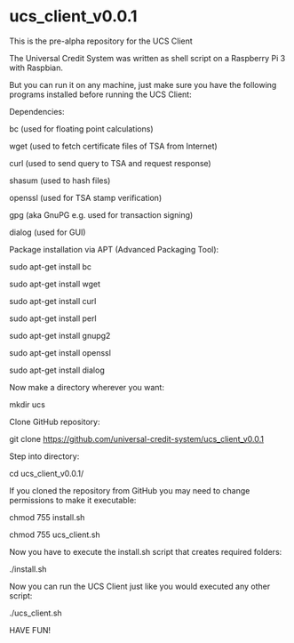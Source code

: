 # ucs_client_v0.0.1
This is the pre-alpha repository for the UCS Client

The Universal Credit System was written as shell script on a Raspberry Pi 3 with Raspbian.

But you can run it on any machine, just make sure you have the following programs installed before running the UCS Client:


Dependencies:

bc	(used for floating point calculations)

wget	(used to fetch certificate files of TSA from Internet)

curl	(used to send query to TSA and request response)

shasum	(used to hash files)

openssl	(used for TSA stamp verification)

gpg	(aka GnuPG e.g. used for transaction signing)

dialog	(used for GUI)



Package installation via APT (Advanced Packaging Tool):


sudo apt-get install bc

sudo apt-get install wget

sudo apt-get install curl

sudo apt-get install perl

sudo apt-get install gnupg2

sudo apt-get install openssl

sudo apt-get install dialog


Now make a directory wherever you want:

mkdir ucs


Clone GitHub repository:

git clone https://github.com/universal-credit-system/ucs_client_v0.0.1


Step into directory:

cd ucs_client_v0.0.1/


If you cloned the repository from GitHub you may need to change permissions to make it executable:

chmod 755 install.sh

chmod 755 ucs_client.sh


Now you have to execute the install.sh script that creates required folders:

./install.sh


Now you can run the UCS Client just like you would executed any other script:

./ucs_client.sh


HAVE FUN!

